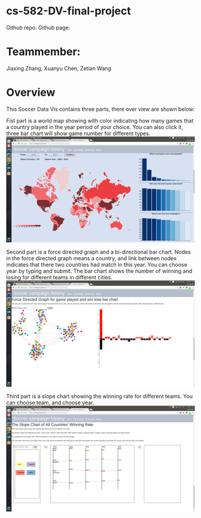 # cs-582-DV-final-project

Github repo: 
Github page:

Teammember:
===
 Jiaxing Zhang, Xuanyu Chen, Zetian Wang

Overview
===

This Soccer Data Vis contains three parts, there over view are shown below:

Fist part is a world map showing with color indicating how many games that a country played in the year period of your choice. You can also click it, three bar chart will show game number for different types.
![p1_poverview](img/part1_overview.png)

Second part is a force directed graph and a bi-directional bar chart. Nodes in the force directed graph means a country, and link between nodes indicates that there two countries had match in this year. You can choose year by typing and submit. The bar chart shows the number of winning and losing for different teams in different cities. 
![p2_poverview](img/part2_overview.png)

Third part is a slope chart showing the winning rate for different teams. You can choose team, and choose year.
![p3_poverview](img/part3_overview.png)


